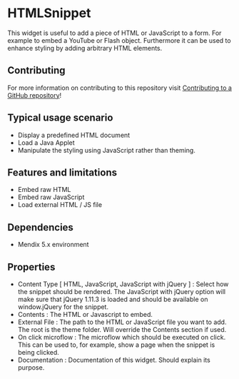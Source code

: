 # HTMLSnippet
This widget is useful to add a piece of HTML or JavaScript to a form. For example to embed a YouTube or Flash object. Furthermore it can be used to enhance styling by adding arbitrary HTML elements. 

## Contributing

For more information on contributing to this repository visit [Contributing to a GitHub repository](https://world.mendix.com/display/howto50/Contributing+to+a+GitHub+repository)!

## Typical usage scenario

* Display a predefined HTML document
* Load a Java Applet
* Manipulate the styling using JavaScript rather than theming.

## Features and limitations

 * Embed raw HTML
 * Embed raw JavaScript
 * Load external HTML / JS file

## Dependencies
* Mendix 5.x environment
 
## Properties
 
* Content Type [ HTML, JavaScript, JavaScript with jQuery ] : 
Select how the snippet should be rendered. The JavaScript with jQuery option will make sure that jQuery 1.11.3 is loaded and should be available on window.jQuery for the snippet.
* Contents : 
The HTML or Javascript to embed.
* External File :
The path to the HTML or JavaScript file you want to add. The root is the theme folder. Will override the Contents section if used.
* On click microflow :
The microflow which should be executed on click. This can be used to, for example, show a page when the snippet is being clicked.
* Documentation : 
Documentation of this widget. Should explain its purpose.
